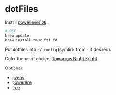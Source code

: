# dotFiles

Install [powerlevel10k](https://github.com/romkatv/powerlevel10k).
```bash
# OSX
brew update
brew install tmux fzf fd
```
Put dotfiles into `~/.config` (symlink from `~` if desired).  
  
Color theme of choice: [Tomorrow Night Bright](https://github.com/chriskempson/tomorrow-theme)  

Optional: 
- [pyenv](https://github.com/pyenv/pyenv)
- [powerline](https://powerline.readthedocs.io/en/master/)
- [tree](https://linux.die.net/man/1/tree)
